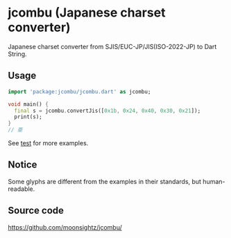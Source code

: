 # jcombu (Japanese charset converter)

Japanese charset converter from SJIS/EUC-JP/JIS(ISO-2022-JP) to Dart String.


## Usage

```dart
import 'package:jcombu/jcombu.dart' as jcombu;

void main() {
  final s = jcombu.convertJis([0x1b, 0x24, 0x40, 0x30, 0x21]);
  print(s);
}
// 亜
```

See [test](https://github.com/moonsightz/jcombu/blob/main/test/jcombu_test.dart) for more examples.


## Notice

Some glyphs are different from the examples in their standards, but human-readable.


## Source code

https://github.com/moonsightz/jcombu/
